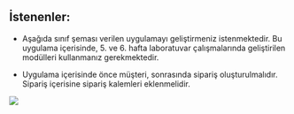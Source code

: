 ## İstenenler:

* Aşağıda sınıf şeması verilen uygulamayı geliştirmeniz istenmektedir. Bu uygulama içerisinde, 5. ve 6. hafta laboratuvar çalışmalarında geliştirilen modülleri kullanmanız gerekmektedir. 

* Uygulama içerisinde önce müşteri, sonrasında sipariş oluşturulmalıdır. Sipariş içerisine sipariş kalemleri eklenmelidir. 


![](https://github.com/celalceken/NesneYonelimliAnalizVeTasarimDersiUygulamalari/blob/master/Sekiller/07/UygulamaHafta7.png)